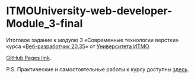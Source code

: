 # ITMOUniversity-web-developer-Module_3-final

Итоговое задание к модулю 3 «Современные технологии верстки» курса «[Веб-разработчик 20.35](https://web.archive.org/web/20220525010814/https://design.itmo.ru/courses/web_developer_junior/)» от [Университета ИТМО](https://itmo.ru).

[GitHub Pages link](https://inventivespark.github.io/ITMOUniversity-web-developer-Module_3-final/).

P.S. Практические и самостоятельные работы к курсу доступны [здесь](https://github.com/InventiveSpark/ITMOUniversity-web-developer).